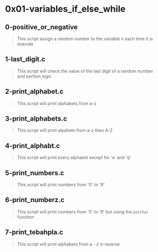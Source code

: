 # 0x01-variables_if_else_while

## 0-positive_or_negative
> This script assign a random number to the variable n each time it is execute 

## 1-last_digit.c 
> This script will check the value of the last digit of a random number and perfom logic 

## 2-print_alphabet.c
> This script will print alphabets from a-z

## 3-print_alphabets.c
> This script will print alpahets from a-z then A-Z

## 4-print_alphabt.c
> This script will print every alphabet except for 'e' and 'q'

## 5-print_numbers.c
> This script will print numbers from '0' to '9'

## 6-print_numberz.c
> This script will print numbers from '0' to '9' but using the `putchar` function

## 7-print_tebahpla.c
> This script will print alphabets from a - z in reverse
